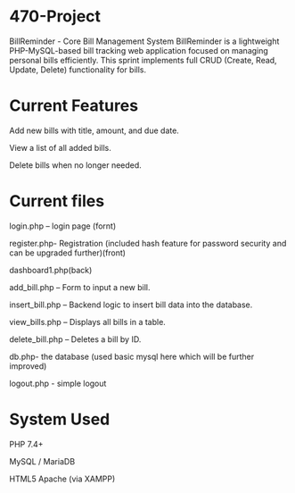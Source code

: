 # 470-Project
BillReminder - Core Bill Management System
BillReminder is a lightweight PHP-MySQL-based bill tracking web application focused on managing personal bills efficiently. This sprint implements full CRUD (Create, Read, Update, Delete) functionality for bills.

# Current Features 
Add new bills with title, amount, and due date.

View a list of all added bills.


Delete bills when no longer needed.
# Current files
login.php – login page (fornt)

register.php- Registration (included hash feature for password security and can be upgraded further)(front)

dashboard1.php(back)

add_bill.php – Form to input a new bill.

insert_bill.php – Backend logic to insert bill data into the database.

view_bills.php – Displays all bills in a table.

delete_bill.php – Deletes a bill by ID.

db.php- the database (used basic mysql here which will be further improved)

logout.php - simple logout

# System Used
PHP 7.4+

MySQL / MariaDB

HTML5
Apache (via XAMPP)
